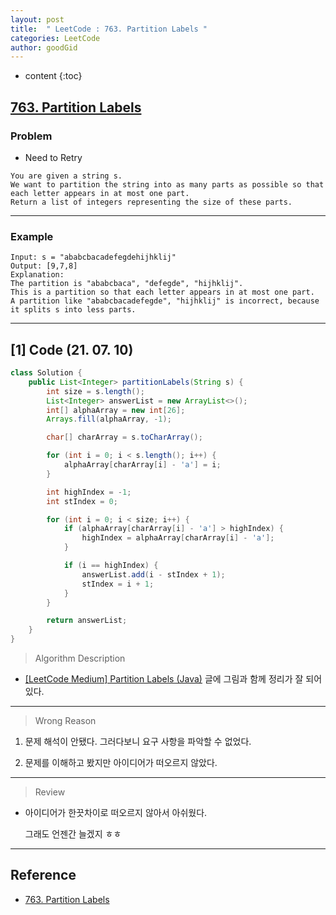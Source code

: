 ```yaml
---
layout: post
title:  " LeetCode : 763. Partition Labels "
categories: LeetCode
author: goodGid
---
```

* content
{:toc}

## [763. Partition Labels](https://leetcode.com/problems/partition-labels/)

### Problem

* Need to Retry

```
You are given a string s. 
We want to partition the string into as many parts as possible so that each letter appears in at most one part.
Return a list of integers representing the size of these parts.
```





---

### Example

```
Input: s = "ababcbacadefegdehijhklij"
Output: [9,7,8]
Explanation:
The partition is "ababcbaca", "defegde", "hijhklij".
This is a partition so that each letter appears in at most one part.
A partition like "ababcbacadefegde", "hijhklij" is incorrect, because it splits s into less parts.
```

---

## [1] Code (21. 07. 10)

``` java
class Solution {
    public List<Integer> partitionLabels(String s) {
        int size = s.length();
        List<Integer> answerList = new ArrayList<>();
        int[] alphaArray = new int[26];
        Arrays.fill(alphaArray, -1);

        char[] charArray = s.toCharArray();

        for (int i = 0; i < s.length(); i++) {
            alphaArray[charArray[i] - 'a'] = i;
        }

        int highIndex = -1;
        int stIndex = 0;

        for (int i = 0; i < size; i++) {
            if (alphaArray[charArray[i] - 'a'] > highIndex) {
                highIndex = alphaArray[charArray[i] - 'a'];
            }

            if (i == highIndex) {
                answerList.add(i - stIndex + 1);
                stIndex = i + 1;
            }
        }

        return answerList;
    }
}
```


> Algorithm Description

* [[LeetCode Medium] Partition Labels (Java)](https://bcp0109.tistory.com/205) 글에 그림과 함께 정리가 잘 되어있다.

---

> Wrong Reason

1. 문제 해석이 안됐다. 그러다보니 요구 사항을 파악할 수 없었다.

2. 문제를 이해하고 봤지만 아이디어가 떠오르지 않았다.

---

> Review

* 아이디어가 한끗차이로 떠오르지 않아서 아쉬웠다.

  그래도 언젠간 늘겠지 ㅎㅎ



---

## Reference

* [763. Partition Labels](https://leetcode.com/problems/partition-labels/)